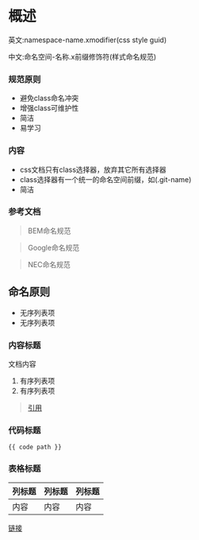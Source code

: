 # 概述

英文:namespace-name.xmodifier(css style guid)

中文:命名空间-名称.x前缀修饰符(样式命名规范)

### 规范原则

+ 避免class命名冲突
+ 增强class可维护性
+ 简洁
+ 易学习

### 内容

+ css文档只有class选择器，放弃其它所有选择器
+ class选择器有一个统一的命名空间前缀，如(.git-name)
+ 简洁

### 参考文档

> BEM命名规范

> Google命名规范

> NEC命名规范

## 命名原则

+ 无序列表项
+ 无序列表项

### 内容标题

文档内容

1. 有序列表项
2. 有序列表项

> [引用](../modules/nav/nav.html)

### 代码标题

```
{{ code path }}
```

### 表格标题

| 列标题 | 列标题 | 列标题 |
| ----- | ----- | ----- |
| 内容 | 内容 | 内容 |

[链接](http://www.xxx.com)
